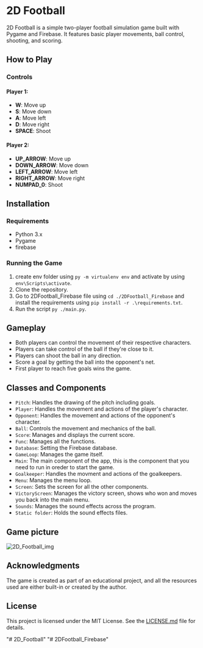 # 2D Football

2D Football is a simple two-player football simulation game built with Pygame and Firebase. It features basic player movements, ball control, shooting, and scoring.

## How to Play

### Controls

#### Player 1:
- **W**: Move up
- **S**: Move down
- **A**: Move left
- **D**: Move right
- **SPACE**: Shoot

#### Player 2:
- **UP_ARROW**: Move up
- **DOWN_ARROW**: Move down
- **LEFT_ARROW**: Move left
- **RIGHT_ARROW**: Move right
- **NUMPAD_0**: Shoot

## Installation

### Requirements
- Python 3.x
- Pygame
- firebase

### Running the Game

1. create env folder using `py -m virtualenv env` and activate by using `env\Scripts\activate`.
2. Clone the repository.
3. Go to 2DFootball_Firebase file using `cd ./2DFootball_Firebase` and install the requirements using `pip install -r .\requirements.txt`.
4. Run the script `py ./main.py`.

## Gameplay

- Both players can control the movement of their respective characters.
- Players can take control of the ball if they're close to it.
- Players can shoot the ball in any direction.
- Score a goal by getting the ball into the opponent's net.
- First player to reach five goals wins the game.

## Classes and Components

- `Pitch`: Handles the drawing of the pitch including goals.
- `Player`: Handles the movement and actions of the player's character.
- `Opponent`: Handles the movement and actions of the opponent's character.
- `Ball`: Controls the movement and mechanics of the ball.
- `Score`: Manages and displays the current score.
- `Func`: Manages all the functions.
- `Database`: Setting the Firebase database.
- `GameLoop`: Manages the game itself.
- `Main`: The main component of the app, this is the component that you need to run in oreder to start the game.
- `Goalkeeper`: Handles the movment and actions of the goalkeepers.
- `Menu`: Manages the menu loop.
- `Screen`: Sets the screen for all the other components.
- `VictoryScreen`: Manages the victory screen, shows who won and moves you back into the main menu.
- `Sounds`: Manages the sound effects across the program.
- `Static folder`: Holds the sound effects files.

## Game picture
![2D_Football_img](https://github.com/ronxzone/2DFootball_Firebase/blob/4c9d65a3d842a98d1eab9bf45d13fdd53f1437c1/2D_Football_gh.jpg)

## Acknowledgments

The game is created as part of an educational project, and all the resources used are either built-in or created by the author.

## License

This project is licensed under the MIT License. See the [LICENSE.md](LICENSE.md) file for details.

"# 2D_Football" "# 2DFootball_Firebase" 
